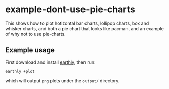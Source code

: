 # example-dont-use-pie-charts

This shows how to plot hotizontal bar charts, lollipop charts, box and whisker charts, and
both a pie chart that looks like pacman, and an example of why not to use pie-charts.

## Example usage

First download and install [earthly](https://earthly.dev/get-earthly), then run:

```
earthly +plot
```

which will output `png` plots under the `output/` directory.
